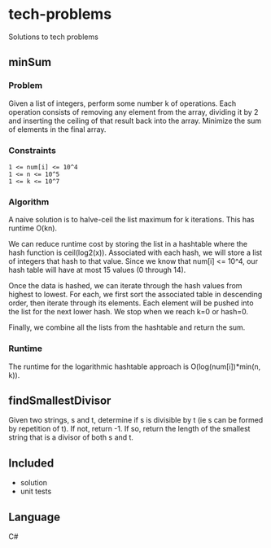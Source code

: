 # tech-problems
Solutions to tech problems

## minSum
### Problem
Given a list of integers, perform some number k of operations. Each operation consists of removing any element from the array,
dividing it by 2 and inserting the ceiling of that result back into the array. 
Minimize the sum of elements in the final array.

### Constraints
```
1 <= num[i] <= 10^4
1 <= n <= 10^5
1 <= k <= 10^7
```

### Algorithm
A naive solution is to halve-ceil the list maximum for k iterations. This has runtime O(kn).

We can reduce runtime cost by storing the list in a hashtable where the hash function is ceil(log2(x)).
Associated with each hash, we will store a list of integers that hash to that value. Since we know that num[i] <= 10^4,
our hash table will have at most 15 values (0 through 14).

Once the data is hashed, we can iterate through the hash values from highest to lowest. For each,
we first sort the associated table in descending order, then iterate through its elements. Each element will be
pushed into the list for the next lower hash. We stop when we reach k=0 or hash=0.

Finally, we combine all the lists from the hashtable and return the sum.

### Runtime
The runtime for the logarithmic hashtable approach is O(log(num[i])*min(n, k)). 

## findSmallestDivisor
Given two strings, s and t, determine if s is divisible by t (ie s can be formed by repetition of t).
If not, return -1.
If so, return the length of the smallest string that is a divisor of both s and t.

## Included
- solution
- unit tests

## Language
C#
